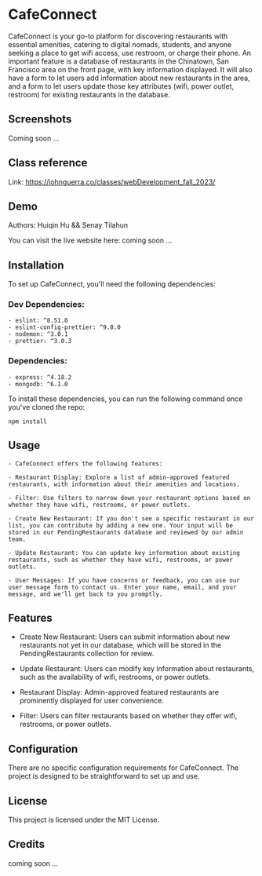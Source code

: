 # CafeConnect

CafeConnect is your go-to platform for discovering restaurants with essential amenities, catering to digital nomads, students, and anyone seeking a place to get wifi access, use restroom, or charge their phone. An important feature is a database of restaurants in the Chinatown, San Francisco area on the front page, with key information displayed. It will also have a form to let users add information about new restaurants in the area, and a form to let users update those key attributes (wifi, power outlet, restroom) for existing restaurants in the database.

## Screenshots

Coming soon ...

<!-- <img width="1474" alt="image" src="https://github.com/senay-tilahun/personal-portfolio/assets/116685542/c6741217-20c9-4288-a881-58b71342b6eb"> -->

## Class reference

Link: https://johnguerra.co/classes/webDevelopment_fall_2023/

## Demo

Authors:
Huiqin Hu && Senay Tilahun

You can visit the live website here: coming soon ...

## Installation

To set up CafeConnect, you'll need the following dependencies:

### Dev Dependencies:

```
- eslint: ^8.51.0
- eslint-config-prettier: ^9.0.0
- nodemon: ^3.0.1
- prettier: ^3.0.3
```

### Dependencies:

```
- express: ^4.18.2
- mongodb: ^6.1.0
```

To install these dependencies, you can run the following command once you've cloned the repo:

```
npm install
```

## Usage

```
- CafeConnect offers the following features:

- Restaurant Display: Explore a list of admin-approved featured restaurants, with information about their amenities and locations.

- Filter: Use filters to narrow down your restaurant options based on whether they have wifi, restrooms, or power outlets.

- Create New Restaurant: If you don't see a specific restaurant in our list, you can contribute by adding a new one. Your input will be stored in our PendingRestaurants database and reviewed by our admin team.

- Update Restaurant: You can update key information about existing restaurants, such as whether they have wifi, restrooms, or power outlets.

- User Messages: If you have concerns or feedback, you can use our user message form to contact us. Enter your name, email, and your message, and we'll get back to you promptly.
```

## Features

- Create New Restaurant: Users can submit information about new restaurants not yet in our database, which will be stored in the PendingRestaurants collection for review.

- Update Restaurant: Users can modify key information about restaurants, such as the availability of wifi, restrooms, or power outlets.

- Restaurant Display: Admin-approved featured restaurants are prominently displayed for user convenience.

- Filter: Users can filter restaurants based on whether they offer wifi, restrooms, or power outlets.

## Configuration

There are no specific configuration requirements for CafeConnect. The project is designed to be straightforward to set up and use.

## License

This project is licensed under the MIT License.

## Credits

coming soon ...
